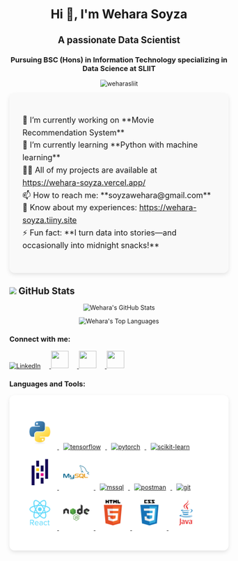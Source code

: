 <h1 align="center">Hi 👋, I'm Wehara Soyza</h1>
<h2 align="center">A passionate Data Scientist</h2>
<h3 align="center">Pursuing BSC (Hons) in Information Technology specializing in Data Science at SLIIT</h3>

<p align="center">
  <img src="https://komarev.com/ghpvc/?username=weharasliit&label=Profile%20views&color=0e75b6&style=flat" alt="weharasliit" />
</p>

<div style="background-color: #f9f9f9; padding: 30px; border-radius: 12px; box-shadow: 0 4px 10px rgba(0, 0, 0, 0.1);">
  <ul style="list-style-type: none; padding: 0; font-size: 18px; line-height: 1.6;">
    <li>🔭 I’m currently working on **Movie Recommendation System**</li>
    <li>🌱 I’m currently learning **Python with machine learning**</li>
    <li>👨‍💻 All of my projects are available at <a href="https://wehara-soyza.vercel.app/" target="_blank">https://wehara-soyza.vercel.app/</a></li>
    <li>📫 How to reach me: **soyzawehara@gmail.com**</li>
    <li>📄 Know about my experiences: <a href="https://wehara-soyza.tiiny.site" target="_blank">https://wehara-soyza.tiiny.site</a></li>
    <li>⚡ Fun fact: **I turn data into stories—and occasionally into midnight snacks!**</li>
  </ul>
</div>

## <img src="https://media2.giphy.com/media/QssGEmpkyEOhBCb7e1/giphy.gif?cid=ecf05e47a0n3gi1bfqntqmob8g9aid1oyj2wr3ds3mg700bl&rid=giphy.gif" width="25"><b> GitHub Stats</b>

<div align="center">
  
![Wehara's GitHub Stats](https://github-readme-stats.vercel.app/api?username=weharasliit&theme=dracula&hide_border=false&include_all_commits=true&count_private=true)<br/>
  
![Wehara's Top Languages](https://github-readme-stats.vercel.app/api/top-langs/?username=weharasliit&theme=dracula&hide_border=false&include_all_commits=true&count_private=true&layout=compact)
</div>

<h3 align="left">Connect with me:</h3>
<p align="left">
  <a href="https://linkedin.com/in/wehara-soyza" target="blank">
    <img src="https://raw.githubusercontent.com/rahuldkjain/github-profile-readme-generator/master/src/images/icons/Social/linked-in-alt.svg" alt="LinkedIn" height="40" width="40" style="margin-right: 20px; transition: transform 0.3s;"/>
  </a>
  <a href="https://github.com/weharaSliit" target="_blank">
    <img src="https://img.icons8.com/doodle/40/000000/github--v1.png" height="40" width="40" style="margin-right: 20px; transition: transform 0.3s;" />
  </a>
  <a href="mailto:soyzawehara@gmail.com" target="_blank">
    <img src="https://img.icons8.com/doodle/40/000000/gmail-new.png" height="40" width="40" style="margin-right: 20px; transition: transform 0.3s;" />
  </a>
  
  <a href="https://wehara-soyza.tiiny.site" target="_blank">
    <img src="https://img.icons8.com/ultraviolet/2x/resume.png" height="40" width="40" style="margin-right: 20px; transition: transform 0.3s;" />
  </a>
</p>

<h3 align="left">Languages and Tools:</h3>
<div style="background-color: #ffffff; padding: 30px; border-radius: 12px; box-shadow: 0 4px 10px rgba(0, 0, 0, 0.1);">
  <p align="left">
    <a href="https://www.python.org" target="_blank" rel="noreferrer">
      <img src="https://raw.githubusercontent.com/devicons/devicon/master/icons/python/python-original.svg" alt="python" width="60" height="60" style="margin: 10px; transition: transform 0.3s;"/>
    </a>
    <a href="https://www.tensorflow.org" target="_blank" rel="noreferrer">
      <img src="https://www.vectorlogo.zone/logos/tensorflow/tensorflow-icon.svg" alt="tensorflow" width="60" height="60" style="margin: 10px; transition: transform 0.3s;"/>
    </a>
    <a href="https://www.pytorch.org" target="_blank" rel="noreferrer">
      <img src="https://www.vectorlogo.zone/logos/pytorch/pytorch-icon.svg" alt="pytorch" width="60" height="60" style="margin: 10px; transition: transform 0.3s;"/>
    </a>
    <a href="https://scikit-learn.org/" target="_blank" rel="noreferrer">
      <img src="https://upload.wikimedia.org/wikipedia/commons/0/05/Scikit_learn_logo_small.svg" alt="scikit-learn" width="60" height="60" style="margin: 10px; transition: transform 0.3s;"/>
    </a>
    <a href="https://pandas.pydata.org/" target="_blank" rel="noreferrer">
      <img src="https://raw.githubusercontent.com/devicons/devicon/2ae2a900d2f041da66e950e4d48052658d850630/icons/pandas/pandas-original.svg" alt="pandas" width="60" height="60" style="margin: 10px; transition: transform 0.3s;"/>
    </a>
    <a href="https://www.mysql.com/" target="_blank" rel="noreferrer">
      <img src="https://raw.githubusercontent.com/devicons/devicon/master/icons/mysql/mysql-original-wordmark.svg" alt="mysql" width="60" height="60" style="margin: 10px; transition: transform 0.3s;"/>
    </a>
    <a href="https://www.microsoft.com/en-us/sql-server" target="_blank" rel="noreferrer">
      <img src="https://www.svgrepo.com/show/303229/microsoft-sql-server-logo.svg" alt="mssql" width="60" height="60" style="margin: 10px; transition: transform 0.3s;"/>
    </a>
    <a href="https://www.postman.com" target="_blank" rel="noreferrer">
      <img src="https://www.vectorlogo.zone/logos/getpostman/getpostman-icon.svg" alt="postman" width="60" height="60" style="margin: 10px; transition: transform 0.3s;"/>
    </a>
    <a href="https://git-scm.com/" target="_blank" rel="noreferrer">
      <img src="https://www.vectorlogo.zone/logos/git-scm/git-scm-icon.svg" alt="git" width="60" height="60" style="margin: 10px; transition: transform 0.3s;"/>
    </a>
    <a href="https://reactjs.org/" target="_blank" rel="noreferrer">
      <img src="https://raw.githubusercontent.com/devicons/devicon/master/icons/react/react-original-wordmark.svg" alt="react" width="60" height="60" style="margin: 10px; transition: transform 0.3s;"/>
    </a>
    <a href="https://nodejs.org" target="_blank" rel="noreferrer">
      <img src="https://raw.githubusercontent.com/devicons/devicon/master/icons/nodejs/nodejs-original-wordmark.svg" alt="nodejs" width="60" height="60" style="margin: 10px; transition: transform 0.3s;"/>
    </a>
    <a href="https://www.w3.org/html/" target="_blank" rel="noreferrer">
      <img src="https://raw.githubusercontent.com/devicons/devicon/master/icons/html5/html5-original-wordmark.svg" alt="html5" width="60" height="60" style="margin: 10px; transition: transform 0.3s;"/>
    </a>
    <a href="https://www.w3schools.com/css/" target="_blank" rel="noreferrer">
      <img src="https://raw.githubusercontent.com/devicons/devicon/master/icons/css3/css3-original-wordmark.svg" alt="css3" width="60" height="60" style="margin: 10px; transition: transform 0.3s;"/>
    </a>
    <a href="https://www.java.com" target="_blank" rel="noreferrer">
      <img src="https://raw.githubusercontent.com/devicons/devicon/master/icons/java/java-original-wordmark.svg" alt="java" width="60" height="60" style="margin: 10px; transition: transform 0.3s;"/>
    </a>
    
  </p>
</div>

<br>


